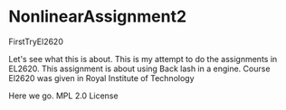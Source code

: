 # NonlinearAssignment2
FirstTryEl2620

Let's see what this is about. This is my attempt to do the assignments in EL2620.
This assignment is about using Back lash in a engine. Course El2620 was given in Royal Institute of Technology



Here we go. 
MPL 2.0 License
